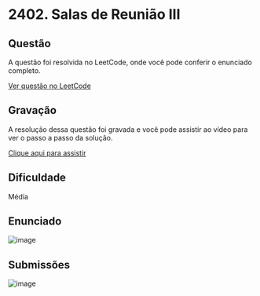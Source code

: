 # 2402. Salas de Reunião III

## Questão

A questão foi resolvida no LeetCode, onde você pode conferir o enunciado completo.

[Ver questão no LeetCode](https://leetcode.com/problems/meeting-rooms-iii/description/) 

## Gravação

A resolução dessa questão foi gravada e você pode assistir ao vídeo para ver o passo a passo da solução.

[Clique aqui para assistir]()

## Dificuldade

Média

## Enunciado
![image](https://github.com/user-attachments/assets/bea39e2f-7c4e-4f05-aa6f-6b3f80ada44f)


## Submissões

![image](https://github.com/user-attachments/assets/6a7f8edc-6f9c-4624-abdc-1520b5fe17a2)

